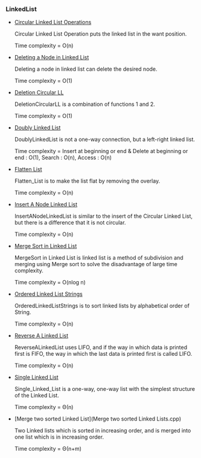 ### LinkedList
- [Circular Linked List Operations](Circular%20Linked%20List%20Operations.cpp)

    Circular Linked List Operation puts the linked list in the want position. 

    Time complexity = O(n)

- [Deleting a Node in Linked List](Deleting%20a%20node%20in%20linklist.cpp)

    Deleting a node in linked list can delete the desired node. 
    
    Time complexity = O(1)

- [Deletion Circular LL](DeletionCircularLL.cpp)
    
    DeletionCircularLL is a combination of functions 1 and 2. 
    
    Time complexity = O(1)

- [Doubly Linked List](DoublyLinkedList.cpp)

    DoublyLinkedList is not a one-way connection, but a left-right linked list. 
    
    Time complexity = Insert at beginning or end & Delete at beginning or end : O(1), Search : O(n), Access : O(n)

- [Flatten List](Flatten_List.cpp)

    Flatten_List is to make the list flat by removing the overlay. 
    
    Time complexity = O(n)

- [Insert A Node Linked List](InsertANodeLinkedList.cpp)

    InsertANodeLinkedList is similar to the insert of the Circular Linked List, but there is a difference that it is not circular. 
    
    Time complexity = O(n)

- [Merge Sort in Linked List](MergeSort%20in%20Linked%20List.cpp)  

    MergeSort in Linked List is linked list is a method of subdivision and merging using Merge sort to solve the disadvantage of large time complexity. 
    
    Time complexity = O(nlog n)

- [Ordered Linked List Strings](OrderedLinkedListStrings.cpp) 

    OrderedLinkedListStrings is to sort linked lists by alphabetical order of String. 
    
    Time complexity = O(n)

- [Reverse A Linked List](ReverseALinkedList.cpp)

    ReverseALinkedList uses LIFO, and if the way in which data is printed first is FIFO, the way in which the last data is printed first is called LIFO.  
    
    Time complexity = O(n)

- [Single Linked List](Single_Linked_List.cpp)

    Single_Linked_List is a one-way, one-way list with the simplest structure of the Linked List. 
    
    Time complexity = Θ(n)
    
- [Merge two sorted Linked List](Merge two sorted Linked Lists.cpp)

    Two Linked lists which is sorted in increasing order, and is merged into one list which is in increasing order.
    
    Time complexity = Θ(n+m)
    
  
